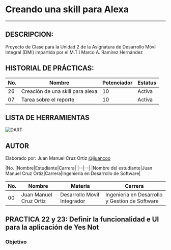 # Creando una skill para Alexa
-----

## DESCRIPCION:

Proyecto de Clase para la Unidad 2 de la Asignatura de Desarrollo Móvil Integral (DMI) impartida
por el M.T.I Marco A. Ramírez Hernández

## HISTORIAL DE PRÁCTICAS:
|No. |Nombre|Potenciador|Estatus|
|--|--|--|--|
|26|Creación de una skill para alexa|10|Activa|
|07|Tarea sobre el reporte|10|Activa|

## LISTA DE HERRAMIENTAS
![DART](https://img.shields.io/badge/Dart-0175C2?style=for-the-badge&logo=dart&logoColor=white)

## AUTOR
Elaborado por: Juan Manuel Cruz Ortiz [@jjuancoo](https://github.com/jjuancoo)


|No. |Nombre|Estudiante|Carrera|
|--|--|
|Nombre del estudiante|Juan Manuel Cruz Ortiz|Carrera|Ingenieria en Desarrollo de Software|

|No. |Nombre|Materia|Carrera|
|--|--|--|--|
|00|Juan Manuel Cruz Ortiz|Desarrollo Movil Integrador|Ingenieria en Desarrollo y Gestion de Software|

## PRACTICA 22 y 23: Definir la funcionalidad e UI para la aplicación de Yes Not
### Objetivo 
